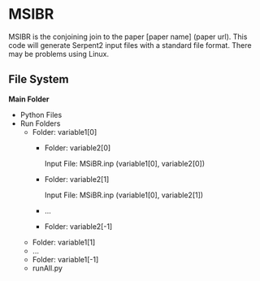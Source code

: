 # MSIBR
MSIBR is the conjoining join to the paper [paper name] (paper url). This code will generate Serpent2 input files with a standard file format. There may be problems using Linux.


## File System
**Main Folder**

- Python Files 
- Run Folders
  - Folder: variable1[0]
    - Folder: variable2[0]
    
      Input File: MSiBR.inp (variable1[0], variable2[0])
    - Folder: variable2[1]

      Input File: MSiBR.inp (variable1[0], variable2[1])
    - ...
    - Folder: variable2[-1]
  - Folder: variable1[1]
  - ...
  - Folder: variable1[-1]
  - runAll.py

